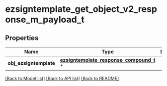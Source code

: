# ezsigntemplate_get_object_v2_response_m_payload_t

## Properties
Name | Type | Description | Notes
------------ | ------------- | ------------- | -------------
**obj_ezsigntemplate** | [**ezsigntemplate_response_compound_t**](ezsigntemplate_response_compound.md) \* |  | 

[[Back to Model list]](../README.md#documentation-for-models) [[Back to API list]](../README.md#documentation-for-api-endpoints) [[Back to README]](../README.md)


